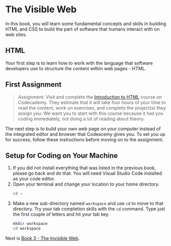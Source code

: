 # The Visible Web

In this book, you will learn some fundamental concepts and skills in building HTML and CSS to build the part of software that humans interact with on web sites.

## HTML

Your first step is to learn how to work with the language that software developers use to structure the content within web pages - HTML.

## First Assignment

> Assignment: Visit and complete the [Introduction to HTML](https://www.codecademy.com/learn/learn-html) course on Codecademy. They estimate that it will take four hours of your time to read the content, work on exercises, and complete the project(s) they assign you. We want you to start with this course because it has you coding immediately, not doing a lot of reading about theory.

The next step is to build your own web page on your computer instead of the integrated editor and browser that Codeacemy gives you. To set you up for success, follow these instructions before moving on to the assignment.

## Setup for Coding on Your Machine

1. If you did not install everything that was listed in the previous book, please go back and do that. You will need Visual Studio Code installed as your code editor.
1. Open your terminal and change your location to your home directory.
    ```sh
    cd ~
    ```
1. Make a new sub-directory named `workspace` and use `cd` to move to that directory. Try your tab completion skills with the `cd` command. Type just the first couple of letters and hit your tab key.
    ```sh
    mkdir workspace
    cd workspace
    ```



Next is [Book 3 - The Invisible Web](../book-3-the-invisible-web/README.md).
